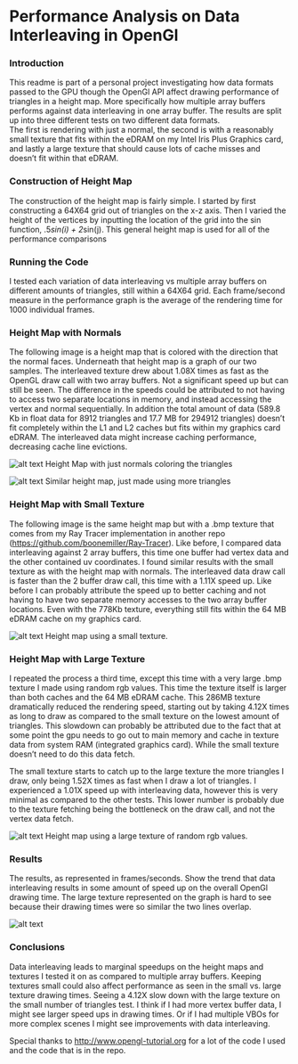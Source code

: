 # Performance Analysis on Data Interleaving in OpenGl


### Introduction

This readme is part of a personal project investigating how data formats passed to the GPU though the OpenGl API affect drawing performance of triangles in a height map. 
More specifically how multiple array buffers performs against data interleaving in one array buffer. The results are split up into three different tests on two different data formats. \
The first is rendering with just a normal, the second is with a reasonably small texture that fits within the eDRAM on my Intel Iris Plus Graphics card, and lastly a large texture that should cause lots of cache misses and doesn’t fit within that eDRAM.


### Construction of Height Map

The construction of the height map is fairly simple. 
I started by first constructing a 64X64 grid out of triangles on the x-z axis. 
Then I varied the height of the vertices by inputting the location of the grid into the sin function, .5*sin(i) + 2*sin(j). 
This general height map is used for all of the performance comparisons


### Running the Code

I tested each variation of data interleaving vs multiple array buffers on different amounts of triangles, still within a 64X64 grid. 
Each frame/second measure in the performance graph is the average of the rendering time for 1000 individual frames. 


### Height Map with Normals

The following image is a height map that is colored with the direction that the normal faces. 
Underneath that height map is a graph of our two samples. 
The interleaved texture drew about 1.08X times as fast as the OpenGL draw call with two array buffers. 
Not a significant speed up but can still be seen. 
The difference in the speeds could be attributed to not having to access two separate locations in memory, and instead accessing the vertex and normal sequentially. 
In addition the total amount of data (589.8 Kb in float data for 8912 triangles and 17.7 MB for 294912 triangles) doesn’t fit completely within the L1 and L2 caches but fits within my graphics card eDRAM. 
The interleaved data might increase caching performance, decreasing cache line evictions.

![alt text](https://raw.githubusercontent.com/boonemiller/GraphicsPerformance/master/GraphicsPerformance/readmeImages/NormalMap.png)
Height Map with just normals coloring the triangles

![alt text](https://raw.githubusercontent.com/boonemiller/GraphicsPerformance/master/GraphicsPerformance/readmeImages/MoreTrianglesNormal.png)
Similar height map, just made using more triangles


### Height Map with Small Texture

The following image is the same height map but with a .bmp texture that comes from my Ray Tracer implementation in another repo (https://github.com/boonemiller/Ray-Tracer). 
Like before, I compared data interleaving against 2 array buffers, this time one buffer had vertex data and the other contained uv coordinates. 
I found similar results with the small texture as with the height map with normals. 
The interleaved data draw call is faster than the 2 buffer draw call, this time with a 1.11X speed up. 
Like before I can probably attribute the speed up to better caching and not having to have two separate memory accesses to the two array buffer locations. 
Even with the 778Kb texture, everything still fits within the 64 MB eDRAM cache on my graphics card.

![alt text](https://raw.githubusercontent.com/boonemiller/GraphicsPerformance/master/GraphicsPerformance/readmeImages/smallTexture.png)
Height map using a small texture.


### Height Map with Large Texture

I repeated the process a third time, except this time with a very large .bmp texture I made using random rgb values. 
This time the texture itself is larger than both caches and the 64 MB eDRAM cache. 
This 286MB texture dramatically reduced the rendering speed, starting out by taking 4.12X times as long to draw as compared to the small texture on the lowest amount of triangles.
This slowdown can probably be attributed due to the fact that at some point the gpu needs to go out to main memory and cache in texture data from system RAM (integrated graphics card). 
While the small texture doesn’t need to do this data fetch.

The small texture starts to catch up to the large texture the more triangles I draw, only being 1.52X times as fast when I draw a lot of triangles. 
I experienced a 1.01X speed up with interleaving data, however this is very minimal as compared to the other tests. 
This lower number is probably due to the texture fetching being the bottleneck on the draw call, and not the vertex data fetch.

![alt text](https://raw.githubusercontent.com/boonemiller/GraphicsPerformance/master/GraphicsPerformance/readmeImages/largeTexture.png)
Height map using a large texture of random rgb values.


### Results

The results, as represented in frames/seconds. 
Show the trend that data interleaving results in some amount of speed up on the overall OpenGl drawing time. 
The large texture represented on the graph is hard to see because their drawing times were so similar the two lines overlap.

![alt text](https://raw.githubusercontent.com/boonemiller/GraphicsPerformance/master/GraphicsPerformance/readmeImages/PerformanceGraph.png)


### Conclusions

Data interleaving leads to marginal speedups on the height maps and textures I tested it on as compared to multiple array buffers. 
Keeping textures small could also affect performance as seen in the small vs. large texture drawing times. 
Seeing a 4.12X slow down with the large texture on the small number of triangles test. 
I think if I had more vertex buffer data, I might see larger speed ups in drawing times. 
Or if I had multiple VBOs for more complex scenes I might see improvements with data interleaving.


Special thanks to http://www.opengl-tutorial.org for a lot of the code I used and the code that is in the repo. 

